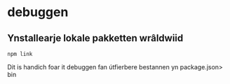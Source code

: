 # debuggen

## Ynstallearje lokale pakketten wrâldwiid

`npm link`

Dit is handich foar it debuggen fan útfierbere bestannen yn package.json> bin